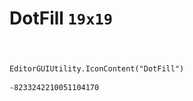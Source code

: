 # DotFill `19x19`
<img src="/img/DotFill.png" width=19 height=19>

``` CSharp
EditorGUIUtility.IconContent("DotFill")
```
```
-8233242210051104170
```
